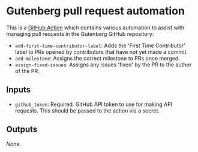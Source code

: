 # Gutenberg pull request automation

This is a [GitHub Action](https://help.github.com/en/categories/automating-your-workflow-with-github-actions) which contains various automation to assist with managing pull requests in the Gutenberg GitHub repository:

- `add-first-time-contributor-label`: Adds the 'First Time Contributor' label to PRs opened by contributors that have not yet made a commit.
- `add-milestone`: Assigns the correct milestone to PRs once merged.
- `assign-fixed-issues`: Assigns any issues 'fixed' by the PR to the author of the PR.

## Inputs

- `github_token`: Required. GitHub API token to use for making API requests. This should be passed to the action via a secret.

## Outputs

_None._
